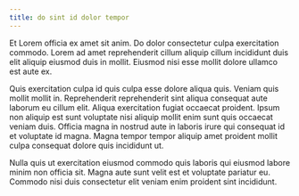 ```yaml
---
title: do sint id dolor tempor
---
```


Et Lorem officia ex amet sit anim. Do dolor consectetur culpa exercitation commodo. Lorem ad amet reprehenderit cillum aliquip cillum incididunt duis elit aliquip eiusmod duis in mollit. Eiusmod nisi esse mollit dolore ullamco est aute ex.

Quis exercitation culpa id quis culpa esse dolore aliqua quis. Veniam quis mollit mollit in. Reprehenderit reprehenderit sint aliqua consequat aute laborum eu cillum elit. Aliqua exercitation fugiat occaecat proident. Ipsum non aliquip est sunt voluptate nisi aliquip mollit enim sunt quis occaecat veniam duis. Officia magna in nostrud aute in laboris irure qui consequat id et voluptate id magna. Magna tempor tempor aliquip amet proident mollit culpa consequat dolore quis incididunt ut.

Nulla quis ut exercitation eiusmod commodo quis laboris qui eiusmod labore minim non officia sit. Magna aute sunt velit est et voluptate pariatur eu. Commodo nisi duis consectetur elit veniam enim proident sint incididunt.